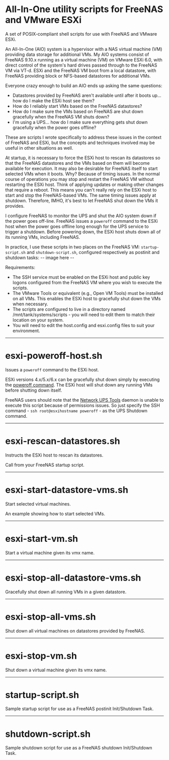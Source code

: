 # All-In-One utility scripts for FreeNAS and VMware ESXi 
A set of POSIX-compliant shell scripts for use with FreeNAS and VMware ESXi.

An All-In-One (AIO) system is a hypervisor with a NAS virtual machine (VM) providing data storage for additional VMs. My AIO systems consist of FreeNAS 9.10.x running as a virtual machine (VM) on VMware ESXi 6.0, with direct control of the system's hard drives passed through to the FreeNAS VM via VT-d. ESXi and the FreeNAS VM boot from a local datastore, with FreeNAS providing block or NFS-based datastores for additional VMs. 

Everyone crazy enough to build an AIO ends up asking the same questions: 

* Datastores provided by FreeNAS aren't available until after it boots up... how do I make the ESXi host see them?
* How do I reliably start VMs based on the FreeNAS datastores?
* How do I make sure the VMs based on FreeNAS are shut down gracefully when the FreeNAS VM shuts down?
* I'm using a UPS... how do I make sure everything gets shut down gracefully when the power goes offline?

These are scripts I wrote specifically to address these issues in the context of FreeNAS and ESXi, but the concepts and techniques involved may be useful in other situations as well.

At startup, it is necessary to force the ESXi host to rescan its datastores so that the FreeNAS datastores and the VMs based on them will become available for execution. It may also be desirable for FreeNAS itself to start selected VMs when it boots. Why? Because of timing issues. In the normal course of operations you may stop and restart the FreeNAS VM without restarting the ESXi host. Think of applying updates or making other changes that require a reboot. This means you can't really rely on the ESXi host to start and stop the FreeNAS-based VMs. The same timing issues apply at shutdown. Therefore, IMHO, it's best to let FreeNAS shut down the VMs it provides.

I configure FreeNAS to monitor the UPS and shut the AIO system down if the power goes off-line. FreeNAS issues a `poweroff` command to the ESXi host when the power goes offline long enough for the UPS service to trigger a shutdown. Before powering down, the ESXi host shuts down all of its running VMs, including FreeNAS. 

In practice, I use these scripts in two places on the FreeNAS VM: `startup-script.sh` and `shutdown-script.sh`, configured respectively as postinit and shutdown tasks:
-- image here --

Requirements:
* The SSH service must be enabled on the ESXi host and public key logons configured from the FreeNAS VM where you wish to execute the scripts.
* The VMware Tools or equivalent (e.g., Open VM Tools) must be installed on all VMs. This enables the ESXi host to gracefully shut down the VMs when necessary.
* The scripts are configured to live in a directory named /mnt/tank/systems/scripts - you will need to edit them to match their location on your system.
* You will need to edit the host.config and esxi.config files to suit your environment.

***
# esxi-poweroff-host.sh
Issues a `poweroff` command to the ESXi host.

ESXi versions 4.x/5.x/6.x can be gracefully shut down simply by executing the [poweroff command](https://kb.vmware.com/selfservice/microsites/search.do?language=en_US&cmd=displayKC&externalId=1013193). The ESXi host will shut down any running VMs before shutting down itself.

FreeNAS users should note that the [Network UPS Tools](http://networkupstools.org/) daemon is unable to execute this script because of permissions issues. So just specify the SSH command - `ssh root@esxihostname poweroff` - as the UPS Shutdown command.
***
# esxi-rescan-datastores.sh
Instructs the ESXi host to rescan its datastores.

Call from your FreeNAS startup script.
***
# esxi-start-datastore-vms.sh
Start selected virtual machines.

An example showing how to start selected VMs.
***
# esxi-start-vm.sh
Start a virtual machine given its vmx name.
***
# esxi-stop-all-datastore-vms.sh
Gracefully shut down all running VMs in a given datastore.
***
# esxi-stop-all-vms.sh
Shut down all virtual machines on datastores provided by FreeNAS.
***
# esxi-stop-vm.sh
Shut down a virtual machine given its vmx name.
***
# startup-script.sh
Sample startup script for use as a FreeNAS postinit Init/Shutdown Task.
***
# shutdown-script.sh
Sample shutdown script for use as a FreeNAS shutdown Init/Shutdown Task.


